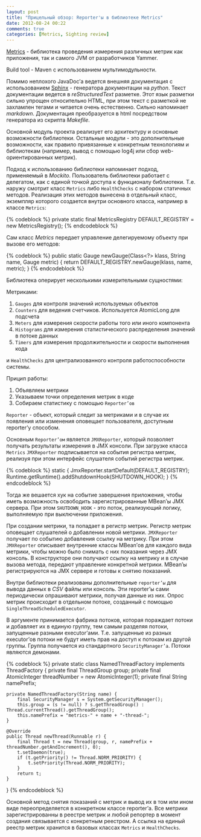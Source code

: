 ```yaml
---
layout: post
title: "Прицельный обзор: Reporter'ы в библиотеке Metrics"
date: 2012-08-24 00:22
comments: true
categories: [Metrics, Sighting review]
---
```

[Metrics](https://github.com/codahale/metrics) - библиотека проведения измерения различных метрик как приложения, так и самого JVM от разработчиков Yammer. 

<!--more-->

Build tool - Maven с использованием мультимодульности.

Помимо неплохого JavaDoc’а ведется внешняя документация с использованием [Sphinx](http://sphinx.pocoo.org/intro.html) - генератора документации на *python*. Текст документации ведется в *reStructuredText* разметке. Этот язык разметки сильно упрощен относительно HTML, при этом текст с разметкой не захламлен тегами и читается очень естественно. Сильно напоминает *markdown*. Документация преобразуется в html посредством генератора из скрипта *Makefile*.

Основной модуль проекта реализует его архитектуру и основные возможности библиотеки. Остальные модули - это дополнительные возможности, как правило привязанные к конкретным технологиям и библиотекам (например, вывод с помощью log4j или сбор web-ориентированных метрик).

Подход к использованию библиотеки напоминает подход, применяемый в *Mockito*. Пользователь библиотеки работает с делегатом, как с единой точкой доступа к функционалу библиотеки. Т.е. наружу смотрит класс `Metrics` либо `HealthChecks` с набором статичных методов. Реализация этих методов вынесена в отдельный класс, экземпляр которого создается внутри основного класса, например в классе `Metrics`:

{% codeblock %}
private static final MetricsRegistry DEFAULT_REGISTRY = new MetricsRegistry();
{% endcodeblock %}

Сам класс *Metrics* передает управление делегируемому объекту при вызове его методов:

{% codeblock %}
public static <T> Gauge<T> newGauge(Class<?> klass,
									String name,
									Gauge<T> metric) {
	return DEFAULT_REGISTRY.newGauge(klass, name, metric);
}
{% endcodeblock %}

Библиотека оперирует несколькими измерительными сущностями:

Метриками:
1. `Gauges` для контроля значений используемых объектов
2. `Counters` для ведения счетчиков. Используется AtomicLong для подсчета
3. `Meters` для измерения скорости работы того или иного компонента
4. `Histograms` для измерения статистического распределения значений в потоке данных
5. `Timers` для измерения продолжительности и скорости выполнения кода

и `HealthChecks` для централизованного контроля работоспособности системы.

Прицип работы:

1. Объявляем метрики
2. Указываем точки определения метрик в коде
3. Собираем статистику с помощью `Reporter’ов`

`Reporter` - объект, который следит за метриками и в случае их появления или изменения оповещает пользователя, доступным reporter’у способом.

Основным `Reporter’ом` является `JMXReporter`, который позволяет получать
результаты измерения в JMX консоли. При загрузке класса `Metrics`
`JMXReporter` подписывается на события регистра метрик, реализуя при
этом интерфейс слушателя событий регистра метрик.

{% codeblock %}
static {
	JmxReporter.startDefault(DEFAULT_REGISTRY);
	Runtime.getRuntime().addShutdownHook(SHUTDOWN_HOOK);
}
{% endcodeblock %}


Тогда же вешается хук на событие завершения приложения, чтобы иметь возможность освободить зарегистрированные MBean’ы JMX сервера. При этом `SHUTDOWN_HOOK` - это поток, реализующий логику, выполняемую при выключении приложения.

При создании метрики, та попадает в регистр метрик. Регистр метрик оповещает слушателей о добавлении новой метрики. `JMXReporter` получает по событию добавления ссылку на метрику. При этом `JMXReporter` описывает внутренние классы MBean’ов для каждого вида метрики, чтобы можно было снимать с них показания через JMX консоль. В конструкторе они получают ссылку на метрику и в случае вызова метода, передают управление конкретной метрики. MBean’ы регистрируются на JMX сервере и готовы к снятию показаний. 

Внутри библиотеки реализованы дополнительные `reporter’ы` для вывода данных в *CSV* файлы или консоль. Эти reporter’ы сами периодически опрашивают метрики, получая данные из них. Опрос метрик происходит в отдельном потоке, созданный с помощью `SingleThreadScheduledExecutor`.

В аргументе принимается фабрика потоков, которая пораждает потоки и добавляет их в единую группу, тем самым разделяя потоки, запущенные разными executor’ами. Т.е. запущенные из разных executor’ов потоки не будут иметь прав на доступ к потокам из другой группы. Группа получается из стандартного `SecurityManager’а`. Потоки являются демонами.

{% codeblock %}
private static class NamedThreadFactory implements ThreadFactory {
	private final ThreadGroup group;
	private final AtomicInteger threadNumber = new AtomicInteger(1);
	private final String namePrefix;

	private NamedThreadFactory(String name) {
		final SecurityManager s = System.getSecurityManager();
		this.group = (s != null) ? s.getThreadGroup() : Thread.currentThread().getThreadGroup();
		this.namePrefix = "metrics-" + name + "-thread-";
	}

	@Override
	public Thread newThread(Runnable r) {
		final Thread t = new Thread(group, r, namePrefix + threadNumber.getAndIncrement(), 0);
		t.setDaemon(true);
		if (t.getPriority() != Thread.NORM_PRIORITY) {
			t.setPriority(Thread.NORM_PRIORITY);
		}
		return t;
	}
}
{% endcodeblock %}

Основной метод снятия показаний с метрик и вывод их в том или ином виде переопределяется в конкретном классе reporter’а. Все метрики зарегистрированны в реестре метрик и любой репортер в момент создания связывается с конкретным реестром. А ссылка на единый реестр метрик хранится в базовых классах `Metrics` и `HealthChecks`.
